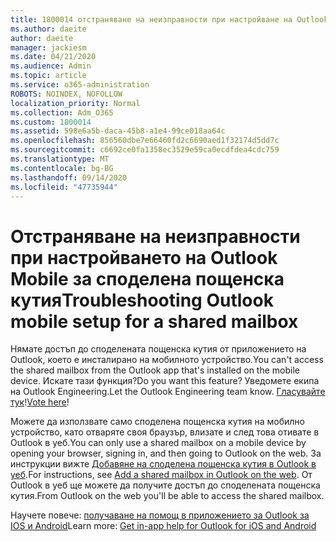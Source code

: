 ```yaml
---
title: 1800014 отстраняване на неизправности при настройване на Outlook Mobile за споделена пощенска кутия
ms.author: daeite
author: daeite
manager: jackiesm
ms.date: 04/21/2020
ms.audience: Admin
ms.topic: article
ms.service: o365-administration
ROBOTS: NOINDEX, NOFOLLOW
localization_priority: Normal
ms.collection: Adm_O365
ms.custom: 1800014
ms.assetid: 598e6a5b-daca-45b8-a1e4-99ce018aa64c
ms.openlocfilehash: 856560dbe7e66460fd2c6690aed1f32174d5dd7c
ms.sourcegitcommit: c6692ce0fa1358ec3529e59ca0ecdfdea4cdc759
ms.translationtype: MT
ms.contentlocale: bg-BG
ms.lasthandoff: 09/14/2020
ms.locfileid: "47735944"
---
```

# <a name="troubleshooting-outlook-mobile-setup-for-a-shared-mailbox"></a><span data-ttu-id="56b52-102">Отстраняване на неизправности при настройването на Outlook Mobile за споделена пощенска кутия</span><span class="sxs-lookup"><span data-stu-id="56b52-102">Troubleshooting Outlook mobile setup for a shared mailbox</span></span>

<span data-ttu-id="56b52-103">Нямате достъп до споделената пощенска кутия от приложението на Outlook, което е инсталирано на мобилното устройство.</span><span class="sxs-lookup"><span data-stu-id="56b52-103">You can't access the shared mailbox from the Outlook app that's installed on the mobile device.</span></span> <span data-ttu-id="56b52-104">Искате тази функция?</span><span class="sxs-lookup"><span data-stu-id="56b52-104">Do you want this feature?</span></span> <span data-ttu-id="56b52-105">Уведомете екипа на Outlook Engineering.</span><span class="sxs-lookup"><span data-stu-id="56b52-105">Let the Outlook Engineering team know.</span></span> <span data-ttu-id="56b52-106">[Гласувайте тук](https://go.microsoft.com/fwlink/?linked=862116)!</span><span class="sxs-lookup"><span data-stu-id="56b52-106">[Vote here](https://go.microsoft.com/fwlink/?linked=862116)!</span></span>
  
<span data-ttu-id="56b52-107">Можете да използвате само споделена пощенска кутия на мобилно устройство, като отваряте своя браузър, влизате и след това отивате в Outlook в уеб.</span><span class="sxs-lookup"><span data-stu-id="56b52-107">You can only use a shared mailbox on a mobile device by opening your browser, signing in, and then going to Outlook on the web.</span></span> <span data-ttu-id="56b52-108">За инструкции вижте [Добавяне на споделена пощенска кутия в Outlook в уеб](https://support.office.com/article/add-a-shared-mailbox-to-outlook-on-the-web-98b5a90d-4e38-415d-a030-f09a4cd28207).</span><span class="sxs-lookup"><span data-stu-id="56b52-108">For instructions, see [Add a shared mailbox in Outlook on the web](https://support.office.com/article/add-a-shared-mailbox-to-outlook-on-the-web-98b5a90d-4e38-415d-a030-f09a4cd28207).</span></span> <span data-ttu-id="56b52-109">От Outlook в уеб ще можете да получите достъп до споделената пощенска кутия.</span><span class="sxs-lookup"><span data-stu-id="56b52-109">From Outlook on the web you'll be able to access the shared mailbox.</span></span>
  
<span data-ttu-id="56b52-110">Научете повече: [получаване на помощ в приложението за Outlook за IOS и Android](https://support.office.com/article/Get-in-app-help-for-Outlook-for-iOS-and-Android-218a22d1-9fa5-4889-b689-de1c63493243)</span><span class="sxs-lookup"><span data-stu-id="56b52-110">Learn more: [Get in-app help for Outlook for iOS and Android](https://support.office.com/article/Get-in-app-help-for-Outlook-for-iOS-and-Android-218a22d1-9fa5-4889-b689-de1c63493243)</span></span>
  

